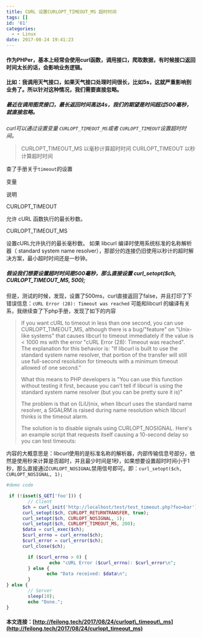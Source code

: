 ```yaml
---
title: CURL 设置CURLOPT_TIMEOUT_MS 超时时间
tags: []
id: '61'
categories:
  - - Linux
date: 2017-08-24 19:41:23
---
```


#### 作为PHPer，基本上经常会使用curl函数，调用接口，爬取数据，有时候接口返回时间太长的话，会影响业务逻辑。

#### 比如：我调用天气接口，如果天气接口处理时间很长，比如5s，这就严重影响到业务了。所以针对这种情况，我们需要直接忽略。

##### 最近在调用图灵接口，最长返回时间高达4s，我们的期望是时间超过500毫秒，就直接忽略。

_curl可以通过设置变量 `CURLOPT_TIMEOUT_MS`或者 `CURLOPT_TIMEOUT`设置超时时间。_

> CURLOPT\_TIMEOUT\_MS 以毫秒计算超时时间 CURLOPT\_TIMEOUT 以秒计算超时时间

查了手册关于`timeout`的设置

变量

说明

CURLOPT\_TIMEOUT

允许 cURL 函数执行的最长秒数。

CURLOPT\_TIMEOUT\_MS

设置cURL允许执行的最长毫秒数。 如果 libcurl 编译时使用系统标准的名称解析器（ standard system name resolver），那部分的连接仍旧使用以秒计的超时解决方案，最小超时时间还是一秒钟。

<!--more-->

##### 假设我们想要设置超时时间是500毫秒，那么直接设置 curl\_setopt($ch, CURLOPT\_TIMEOUT\_MS, 500);

但是，测试的时候，发现，设置了500ms，curl直接返回了false，并且打印了下错误信息：`cURL Error (28): Timeout was reached` 可能和libcurl 的编译有关系，我继续查了下php手册，发现了如下的内容

> If you want cURL to timeout in less than one second, you can use CURLOPT\_TIMEOUT\_MS, although there is a bug/"feature" on "Unix-like systems" that causes libcurl to timeout immediately if the value is < 1000 ms with the error "cURL Error (28): Timeout was reached". The explanation for this behavior is: "If libcurl is built to use the standard system name resolver, that portion of the transfer will still use full-second resolution for timeouts with a minimum timeout allowed of one second."
> 
> What this means to PHP developers is "You can use this function without testing it first, because you can't tell if libcurl is using the standard system name resolver (but you can be pretty sure it is)"
> 
> The problem is that on (LiU)nix, when libcurl uses the standard name resolver, a SIGALRM is raised during name resolution which libcurl thinks is the timeout alarm.
> 
> The solution is to disable signals using CURLOPT\_NOSIGNAL. Here's an example script that requests itself causing a 10-second delay so you can test timeouts:

内容的大概意思是：libcurl使用的是标准名称的解析器，内部传输信息号部分，依然是使用秒来计算是否超时，并且最少时间是1秒，如果想要设置超时时间小于1秒，那么直接通过`CURLOPT_NOSIGNAL`禁用信号即可。即：`curl_setopt($ch, CURLOPT_NOSIGNAL, 1);`

```php
#demo code

 if (!isset($_GET['foo'])) {
        // Client
      $ch = curl_init('http://localhost/test/test_timeout.php?foo=bar');
      curl_setopt($ch, CURLOPT_RETURNTRANSFER, true);
      curl_setopt($ch, CURLOPT_NOSIGNAL, 1);
      curl_setopt($ch, CURLOPT_TIMEOUT_MS, 200);
      $data = curl_exec($ch);
      $curl_errno = curl_errno($ch);
      $curl_error = curl_error($ch);
      curl_close($ch);

        if ($curl_errno > 0) {
                echo "cURL Error ($curl_errno): $curl_error\n";
        } else {
               echo "Data received: $data\n";
        }
} else {
        // Server
        sleep(10);
        echo "Done.";
}
```

#### 本文连接：[http://feilong.tech/2017/08/24/curlopt\_timeout\_ms](http://feilong.tech/2017/08/24/curlopt_timeout_ms)